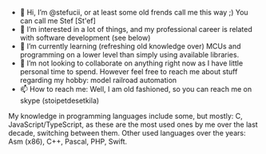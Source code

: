 - 👋 Hi, I’m @stefucii, or at least some old frends call me this way ;) You can call me Stef [St'ef]
- 👀 I’m interested in a lot of things, and my professional career is related with software development (see below)
- 🌱 I’m currently learning (refreshing old knowledge over) MCUs and programming on a lower level than simply using available libraries.
- 💞️ I’m not looking to collaborate on anything right now as I have little personal time to spend. However feel free to reach me about stuff regarding my hobby: model railroad automation
- 📫 How to reach me: Well, I am old fashioned, so you can reach me on skype (stoipetdesetkila)

My knowledge in programming languages include some, but mostly: C, JavaScript/TypeScript, as these are the most used ones by me over the last decade, switching between them.
Other used languages over the years: Asm (x86), C++, Pascal, PHP, Swift.

<!---
stefucii/stefucii is a ✨ special ✨ repository because its `README.md` (this file) appears on your GitHub profile.
You can click the Preview link to take a look at your changes.
--->
